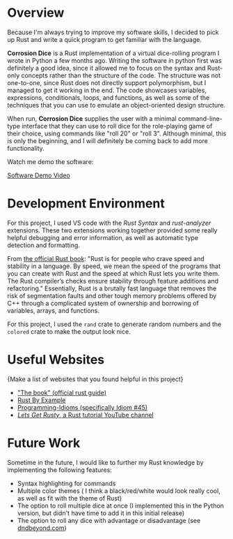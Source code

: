 # Overview

Because I'm always trying to improve my software skills,
 I decided to pick up Rust and write a quick program to get familiar with the language.

**Corrosion Dice** is a Rust implementation of a virtual dice-rolling program I wrote in Python a few months ago. 
Writing the software in python first was definitely a good idea, since it allowed me to focus on the syntax and Rust-only concepts rather than the structure of the code. The structure was not one-to-one, since Rust does not directly support polymorphism, but I managed to get it working in the end.
The code showcases variables, expressions, conditionals, loops, and functions, as well as some of the techniques that you can use to emulate an object-oriented design structure.

When run, **Corrosion Dice** supplies the user with a minimal command-line-type interface that they can use to roll dice for the role-playing game of their choice, using commands like "roll 20" or "roll 3". Although minimal, this is only the beginning, and I will definitely be coming back to add more functionality.

Watch me demo the software:

[Software Demo Video](http://youtube.link.goes.here)

# Development Environment

For this project, I used VS code with the *Rust Syntax* and *rust-analyzer* extensions. These two extensions working together provided some really helpful debugging and error information, as well as automatic type detection and formatting.

From [the official Rust book](https://doc.rust-lang.org/book/ch00-00-introduction.html): "Rust is for people who crave speed and stability in a language. By speed, we mean the speed of the programs that you can create with Rust and the speed at which Rust lets you write them. The Rust compiler’s checks ensure stability through feature additions and refactoring."
Essentially, Rust is a brutally fast language that removes the risk of segmentation faults and other tough memory problems offered by C++ through a complicated system of ownership and borrowing of variables, arrays, and functions.

For this project, I used the `rand` crate to generate random numbers and the `colored` crate to make the output look nice.
# Useful Websites

{Make a list of websites that you found helpful in this project}
* ["The book" (official rust guide)](https://doc.rust-lang.org/book)
* [Rust By Example](https://doc.rust-lang.org/stable/rust-by-example)
* [Programming-Idioms (specifically Idiom #45)](https://programming-idioms.org/)
* [*Lets Get Rusty*, a Rust tutorial YouTube channel](https://www.youtube.com/c/LetsGetRusty)
# Future Work

Sometime in the future, I would like to further my Rust knowledge by implementing the following features:
* Syntax highlighting for commands
* Multiple color themes ( I think a black/red/white would look really cool, as well as fit with the theme of Rust)
* The option to roll multiple dice at once (I implemented this in the Python version, but didn't have time to add it in this initial release)
* The option to roll any dice with advantage or disadvantage (see [dndbeyond.com](https://www.dndbeyond.com/sources/basic-rules/using-ability-scores#AdvantageandDisadvantage))